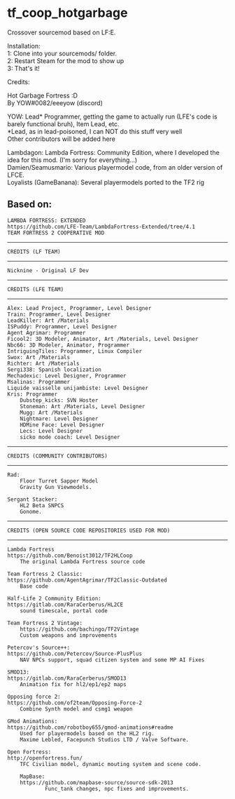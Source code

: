 # tf_coop_hotgarbage
Crossover sourcemod based on LF:E.

Installation:</br>
1: Clone into your sourcemods/ folder.</br>
2: Restart Steam for the mod to show up</br>
3: That's it!</br>



Credits:</br>

Hot Garbage Fortress :D</br>
By YOW#0082/eeeyow (discord)</br>

YOW: Lead* Programmer, getting the game to actually run (LFE's code is barely functional bruh), Item Lead, etc.</br>
*Lead, as in lead-poisoned, I can NOT do this stuff very well</br>
Other contributors will be added here</br>

Lambdagon: Lambda Fortress: Community Edition, where I developed the idea for this mod. (I'm sorry for everything...) </br>
Damien/Seamusmario: Various playermodel code, from an older version of LFCE.	</br>
Loyalists (GameBanana): Several playermodels ported to the TF2 rig	</br>







Based on: 
----------------------------------------------------------------

	LAMBDA FORTRESS: EXTENDED
	https://github.com/LFE-Team/LambdaFortress-Extended/tree/4.1
	TEAM FORTRESS 2 COOPERATIVE MOD

----------------------------------------------
	CREDITS (LF TEAM)
----------------------------------------------

	Nicknine - Original LF Dev

----------------------------------------------
	CREDITS (LFE TEAM)
----------------------------------------------

	Alex: Lead Project, Programmer, Level Designer
	Train: Programmer, Level Designer
	LeadKiller: Art /Materials
	ISPuddy: Programmer, Level Designer
	Agent Agrimar: Programmer
	Ficool2: 3D Modeler, Animator, Art /Materials, Level Designer
	Nbc66: 3D Modeler, Animator, Programmer
	IntriguingTiles: Programmer, Linux Compiler 
	Swox: Art /Materials
	Richter: Art /Materials
	Sergi338: Spanish localization 
	Mechadexic: Level Designer, Programmer
	Msalinas: Programmer
	Liquide vaisselle unijambiste: Level Designer
	Kris: Programmer
        Dubstep_kicks: SVN Hoster
        Stoneman: Art /Materials, Level Designer
        Mugg: Art /Materials
        Nightmare: Level Designer
        HDMine Face: Level Designer
        Lecs: Level Designer
        sicko mode coach: Level Designer
        

----------------------------------------------
	CREDITS (COMMUNITY CONTRIBUTORS)
----------------------------------------------
	Rad: 
		Floor Turret Sapper Model
		Gravity Gun Viewmodels. 

	Sergant Stacker: 
		HL2 Beta SNPCS
		Gonome. 
	
-------------------------------------------------------
	CREDITS (OPEN SOURCE CODE REPOSITORIES USED FOR MOD)
--------------------------------------------------------

	Lambda Fortress
	https://github.com/Benoist3012/TF2HLCoop	
		The original Lambda Fortress source code

	Team Fortress 2 Classic: 
	https://github.com/AgentAgrimar/TF2Classic-Outdated
		Base code
		
	Half-Life 2 Community Edition: 
	https://gitlab.com/RaraCerberus/HL2CE
		sound timescale, portal code

	Team Fortress 2 Vintage: 
		https://github.com/bachingo/TF2Vintage
		Custom weapons and improvements

	Petercov's Source++: 
	https://github.com/Petercov/Source-PlusPlus
		NAV NPCs support, squad citizen system and some MP AI Fixes

	SMOD13: 
	https://gitlab.com/RaraCerberus/SMOD13
		Animation fix for hl2/ep1/ep2 maps

	Opposing force 2: 
	https://github.com/of2team/Opposing-Force-2
		Combine Synth model and csmg1 weapon
		
	GMod Animations:
	https://github.com/robotboy655/gmod-animations#readme
		Used for playermodels based on the HL2 rig.
		Maxime Lebled, Facepunch Studios LTD / Valve Software.
		
	Open Fortress: 
	http://openfortress.fun/
		TFC Civilian model, dynamic mouting system and scene code.

        MapBase:
        https://github.com/mapbase-source/source-sdk-2013
                Func_tank changes, npc fixes and improvements.          
